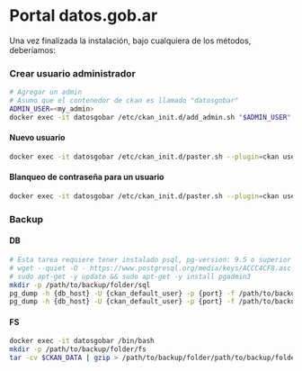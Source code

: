 # Portal datos.gob.ar

Una vez finalizada la instalación, bajo cualquiera de los métodos, deberíamos:

### Crear usuario administrador
	
```bash		
# Agregar un admin
# Asumo que el contenedor de ckan es llamado "datosgobar"
ADMIN_USER=<my_admin>        
docker exec -it datosgobar /etc/ckan_init.d/add_admin.sh "$ADMIN_USER"
```

#### Nuevo usuario

```bash
docker exec -it datosgobar /etc/ckan_init.d/paster.sh --plugin=ckan user add {new_user}
```
#### Blanqueo de contraseña para un usuario

```bash
docker exec -it datosgobar /etc/ckan_init.d/paster.sh --plugin=ckan user setpass {user}
```

### Backup

#### DB

```bash
# Esta tarea requiere tener instalado psql, pg-version: 9.5 o superior
# wget --quiet -O - https://www.postgresql.org/media/keys/ACCC4CF8.asc | sudo apt-key add -
# sudo apt-get -y update && sudo apt-get -y install pgadmin3
mkdir -p /path/to/backup/folder/sql
pg_dump -h {db_host} -U {ckan_default_user} -p {port} -f /path/to/backup/folder/sql/dump_ckan_default.sql ckan_default
pg_dump -h {db_host} -U {ckan_default_user} -p {port} -f /path/to/backup/folder/sql/dump_datastore_default.sql datastore_default
```

#### FS
```bash
docker exec -it datosgobar /bin/bash
mkdir -p /path/to/backup/folder/fs
tar -cv $CKAN_DATA | gzip > /path/to/backup/folder/path/to/backup/folder/fs/prod.data.tar.gz
```

